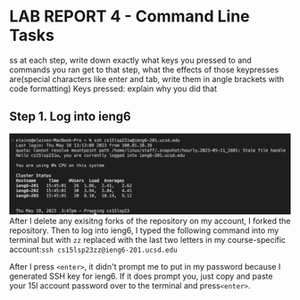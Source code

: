 # LAB REPORT 4 - Command Line Tasks

ss at each step, write down exactly what keys you pressed to and commands you ran get to that step, what the effects of those keypresses are(special characters like enter and tab, write them in angle brackets with code formatting)
Keys pressed:
explain why you did that

## Step 1. Log into ieng6
![Image](ssh.png)
After I delete any exisitng forks of the repository on my account, I forked the repository. Then to log into ieng6, I typed the following command into my terminal but with `zz` replaced with the last two letters in my course-specific account:`ssh cs15lsp23zz@ieng6-201.ucsd.edu`

After I press `<enter>`, it didn't prompt me to put in my password because I generated SSH key for ieng6. If it does prompt you, just copy and paste your 15l account password over to the terminal and press`<enter>`.
